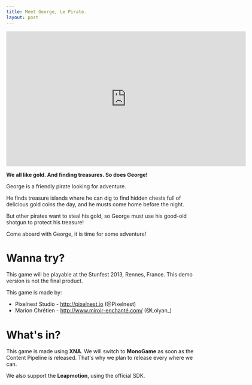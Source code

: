 ```yaml
---
title: Meet George, Le Pirate.
layout: post
---
```


<iframe width="640" height="360" src="http://www.youtube.com/embed/xBU0OXjJko4" frameborder="0" allowfullscreen></iframe>


**We all like gold. And finding treasures. So does George!**

George is a friendly pirate looking for adventure. 

He finds treasure islands where he can dig to find hidden chests full of delicious gold coins the day, and he musts come home before the night.

But other pirates want to steal his gold, so George must use his good-old shotgun to protect his treasure!

Come aboard with George, it is time for some adventure!

# Wanna try?

This game will be playable at the Stunfest 2013, Rennes, France. This demo version is not the final product.

This game is made by:
- Pixelnest Studio - http://pixelnest.io (@Pixelnest)
- Marion Chrétien - http://www.miroir-enchanté.com/ (@Lolyan_)

# What's in?

This game is made using **XNA**. We will switch to **MonoGame** as soon as the Content Pipeline is released. That's why we plan to release every where we can.

We also support the **Leapmotion**, using the official SDK.